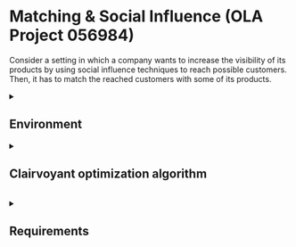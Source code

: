 # Matching & Social Influence (OLA Project 056984)
Consider a setting in which a company wants to increase the visibility of its products by using social influence techniques to reach possible customers. Then, it has to match the reached customers with some of its products.


<details>
  <summary><h2>Environment</h2></summary>
  We assume that a round corresponds to one day. The network of customers is organized in a graph defined by:
a set of 30 customers;
a set of edges connecting the customers. These edges describe the influence among the customers; we assume that only ~10% (50) of the possible edges are present;
each edge has a possibly different activation probability; 
for each user, two binary features can be observed by the company,  call them F1 and F2; customers can be of three different classes according to these features, call them C1, C2, C3; these three classes differ in terms of the reward of matching the customer with the items;
at each round, the company can choose three seeds to activate in the social network.

Moreover, the company has three classes of products D1, D2, and D3, and:
for every product of type Dj and class of customer Ci, specify a reward distribution F(Dj, Ci) of matching the product “j” with the customer “i”; each reward distribution is a Gaussian distribution;
for every product of type Dj, specify the number of units of this product; each type of product has 3 units;
each unit of product can be matched only with one customer, and each customer can be matched with a single product.

The time horizon to use in the experiments is 365 rounds long. At each round, after the set of seeds is selected, the information cascade and matching is repeated sufficiently many times.
 </details>



<details>
  <summary><h2>Clairvoyant optimization algorithm</h2></summary>
  Consider the case in which the company can directly observe the type of each customer Ci. The objective function to maximize is defined as the sum of the expected reward of the couples of matched customers to products. In particular, for each influenced customer of type Ci matched with a product of type Di the reward is the expected value of the distribution F(Dj, Ci).

The optimization algorithm that we suggest is divided into two steps:
Find the node that, when it is a seed, gives the highest marginal increase in the number of total activated nodes. Then, fix it as a seed and find the one among the remaining ones that, when added, gives the highest increase. Repeat the same procedure also for the last node. This is called the greedy algorithm. When looking for the nodes that give the highest increase in the number of total activated nodes, simulate the social influence process by using a Monte Carlo technique with a sufficiently large number of runs.
When the optimal set of seeds is fixed, compute the value of the optimum by simulating multiple runs of the social influence process and, for each set of activated nodes, compute the value of the optimal matching. The value of the optimum is computed as an expectation over these runs. If there are more activated users than products, define an opportune number of dummy items such that the total number of items equals the number of users. There is no reward when a user of any class is matched with a dummy item. The case in which there are more items than users can be handled in a similar way.</details>


<details>
  <summary><h2>Requirements</h2></summary>
    <ul>
      <li><details>
        <summary><h3>Step 0: Motivations and environment design</h3></summary>
        Imagine and motivate a realistic application fitting with the scenario above. Describe all the parameters needed to build the simulator.
        </details></li>
      <li>
      <details>
        <summary> <h3>Step 1: Learning for social influence</h3>
        </summary>
        Assume that all the properties of the graph are known except for the edge activation probabilities. Apply the greedy algorithm to the problem of maximizing the expected number of activated customers, where each edge activation probability is replaced with its upper confidence bound (in a UCB1-like fashion). Furthermore, apply the greedy algorithm to the same problem when estimating edge activation probabilities with Beta distributions and sampling is used (in a TS-like fashion). Report the plots with the average (over a sufficiently large number of runs) value and standard deviation of the cumulative regret, cumulative reward, instantaneous regret, and instantaneous reward.
        </details>
      </li>
      <li>
      <details>
        <summary>
        <h3>Step 2: Learning for matching</h3> 
        </summary>
        Consider the case in which the company can observe the type of each customer Ci. Moreover, assume that the set of seeds is fixed to the optimal solution found when the activation probabilities are known. On the other hand, suppose that the reward distributions F(Dj, Ci) for the matching are unknown. Apply an upper confidence bound matching algorithm in which the value of a matching is substituted with its upper confidence bound. Do the same using a TS-like algorithm. Report the plots with the average (over a sufficiently large number of runs) value and standard deviation of the cumulative regret, cumulative reward, instantaneous regret, and instantaneous reward.
        </details>
      </li>
      <li>
      <details>
        <summary>
          <h3>Step 3: Learning for joint social influence and matching</h3>
        </summary>
        Consider the case in which the company can observe the type of each customer Ci.  Moreover, assume that both the edge activation probabilities and reward distributions F(Dj, Ci) are unknown. Apply jointly the greedy algorithm (for influence maximization) and the matching algorithm using upper confidence bound in place of the edge activation probabilities and the expected reward of each match.  Apply jointly the greedy algorithm (for influence maximization) and the matching algorithm using the TS algorithm to estimate the edge activation probabilities and the expected reward of each match. Report the plots of the average value and standard deviation of the cumulative regret, cumulative reward, instantaneous regret, and instantaneous reward.
        </details>
      </li>
      <li>
      <details>
        <summary>
        <h3>Step 4: Contexts and their generation</h3>
        </summary>
        Consider the case in which the company cannot observe the type of each customer Ci, but only the features F1 and F2. Moreover, no information about the edge activation probabilities and the reward distributions F(Dj, Ci) is known beforehand. The structure of the contexts is not known beforehand and needs to be learned from data. Important remark: the learner does not know how many contexts there are, while it can only observe the features and data associated with the features. Apply the UCB and TS algorithms (as in Step 3) paired with a context generation algorithm, reporting the plots with the average (over a sufficiently large number of runs) value and standard deviation of the cumulative regret, cumulative reward, instantaneous regret, and instantaneous reward. Apply the context generation algorithms every two weeks of the simulation. Compare the performance of the designed algorithm with the one in Step 3 (that can observe the context).
        </details>
        <details>
        <summary>
          <h3>Step 5: Dealing with non-stationary environments with two abrupt changes</h3>
        </summary>
                        Assume that all the properties of the graph are known except for the edge activation probabilities. Assume that the edge activation probabilities are non-stationary, being subject to seasonal phases (3 different phases spread over 365 days). Provide motivation for the phases. Apply the greedy algorithm to the problem of maximizing the expected number of activated customers, where each edge activation probability is replaced with its upper confidence bound (in a UCB1-like fashion). Moreover, apply two non-stationary flavors of the algorithm. The first one is passive and exploits a sliding window, while the second one is active and exploits a change detection test. Provide a sensitivity analysis of the algorithms, evaluating different values of the length of the sliding window in the first case and different values for the parameters of the change detection test in the second case. Report the plots of the average value and standard deviation of the cumulative regret, cumulative reward, instantaneous regret, and instantaneous reward.
        </details>
      </li>
      <li>
      <details>
        <summary>
          <h3>Step 6: Dealing with non-stationary environments with many abrupt changes</h3>
        </summary>
        Develop the EXP3 algorithm, which is devoted to dealing with adversarial settings. This algorithm is also used to deal with non-stationary settings when no information about the specific form of non-stationarity is known beforehand. Consider a simplified version of Step 5  in which the company chooses a single seed to activate in the social network at each round. First, apply the EXP3 algorithm and the algorithms designed in Step 5 to this simplified version of the setting. The expected result is that EXP3 performs much worse than the two non-stationary versions of UCB1. Subsequently, consider a different non-stationary setting with a higher non-stationarity degree. Such a degree can be modeled by having a large number of phases that frequently change. In particular, consider 5 phases, each one associated with a different optimal price, and these phases cyclically change with a high frequency. In this new setting, apply EXP3, UCB1, and the two non-stationary flavors of UBC1. The expected result is that EXP3 outperforms the non-stationary flavors of UCB1.
        </details>
      </li>
    </ul>
    </details>
</details>




